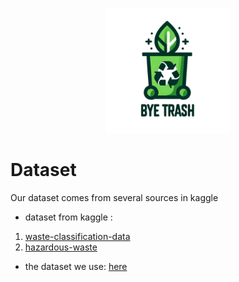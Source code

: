 <p align="center">
  <img 
    width="200" 
    height="200" 
    src="https://github.com/C242-PS458-ByeTrash/ByeTrash/blob/main/logo.png" 
    alt="ByeTrash Logo">
</p>

# Dataset
Our dataset comes from several sources in kaggle 
- dataset from kaggle :
1. [waste-classification-data](https://www.kaggle.com/datasets/techsash/waste-classification-data)
2. [hazardous-waste](https://www.kaggle.com/datasets/copycattttt/hazardous-waste)
- the dataset we use:
[here](https://drive.google.com/drive/folders/1Ng2dvhZofCdrvk24a_pb_lfTmPVwxa6y?usp=sharing)

